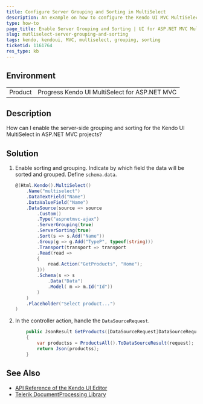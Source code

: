 ```yaml
---
title: Configure Server Grouping and Sorting in MultiSelect
description: An example on how to configure the Kendo UI MVC MultiSelect server grouping and sorting.
type: how-to
page_title: Enable Server Grouping and Sorting | UI for ASP.NET MVC MultiSelect
slug: mutliselect-server-grouping-and-sorting
tags: kendo, kendoui, MVC, multiselect, grouping, sorting
ticketid: 1161764
res_type: kb
---
```


## Environment

<table>
 <tr>
  <td>Product</td>
  <td>Progress Kendo UI MultiSelect for ASP.NET MVC</td>
 </tr>
</table>


## Description

How can I enable the server-side grouping and sorting for the Kendo UI MultiSelect in ASP.NET MVC projects?

## Solution   

1. Enable sorting and grouping. Indicate by which field the data will be sorted and grouped. Define `schema.data`.

    ````C#
    @(Html.Kendo().MultiSelect()
		.Name("multiselect")
		.DataTextField("Name")
		.DataValueField("Name")  
		.DataSource(source => source
			.Custom()
			.Type("aspnetmvc-ajax")
			.ServerGrouping(true)
			.ServerSorting(true)
			.Sort(s => s.Add("Name"))
			.Group(g => g.Add("TypeP", typeof(string)))
			.Transport(transport => transport
			.Read(read =>
			{
				read.Action("GetProducts", "Home");
			}))
			.Schema(s => s
				.Data("Data")
				.Model( m => m.Id("Id"))
			)
		)
		.Placeholder("Select product...")
	)
    ````

1. In the controller action, handle the `DataSourceRequest`.

    ````C#
    	public JsonResult GetProducts([DataSourceRequest]DataSourceRequest request)
        {
            var productss = ProductsAll().ToDataSourceResult(request);
            return Json(productss);
        }
    ````

## See Also

* [API Reference of the Kendo UI Editor](https://docs.telerik.com/kendo-ui/api/javascript/ui/editor)
* [Telerik DocumentProcessing Library](https://docs.telerik.com/devtools/document-processing/introduction)
